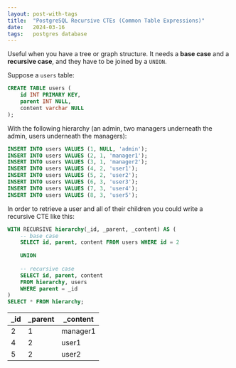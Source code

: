 ```yaml
---
layout: post-with-tags
title:  "PostgreSQL Recursive CTEs (Common Table Expressions)"
date:   2024-03-16
tags:   postgres database
---
```


Useful when you have a tree or graph structure.
It needs a **base case** and a **recursive case**, and they have to be joined by a `UNION`.

Suppose a `users` table:
```sql
CREATE TABLE users (  
	id INT PRIMARY KEY,
	parent INT NULL,
	content varchar NULL
);
```

With the following hierarchy (an admin, two managers underneath the admin, users underneath the managers):

```sql
INSERT INTO users VALUES (1, NULL, 'admin');  
INSERT INTO users VALUES (2, 1, 'manager1');  
INSERT INTO users VALUES (3, 1, 'manager2');  
INSERT INTO users VALUES (4, 2, 'user1');  
INSERT INTO users VALUES (5, 2, 'user2');  
INSERT INTO users VALUES (6, 3, 'user3');  
INSERT INTO users VALUES (7, 3, 'user4');  
INSERT INTO users VALUES (8, 3, 'user5');
```

In order to retrieve a user and all of their children you could write a recursive CTE like this:

```sql
WITH RECURSIVE hierarchy(_id, _parent, _content) AS (
	-- base case
	SELECT id, parent, content FROM users WHERE id = 2
	
	UNION
	
	-- recursive case
	SELECT id, parent, content
	FROM hierarchy, users
	WHERE parent = _id
)
SELECT * FROM hierarchy;
```

| _id | _parent | _content |
| ---- | ---- | ---- |
| 2 | 1 | manager1 |
| 4 | 2 | user1 |
| 5 | 2 | user2 |
